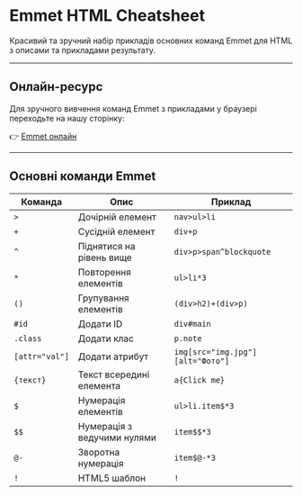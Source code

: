 # Emmet HTML Cheatsheet

Красивий та зручний набір прикладів основних команд Emmet для HTML з описами та прикладами результату.

---

## Онлайн-ресурс

Для зручного вивчення команд Emmet з прикладами у браузері переходьте на нашу сторінку:

👉 [Emmet онлайн](https://okischool2025-a11y.github.io/Emmet/)

---

## Основні команди Emmet

| Команда      | Опис                          | Приклад                     |
|--------------|-------------------------------|-----------------------------|
| `>`          | Дочірній елемент              | `nav>ul>li`                 |
| `+`          | Сусідній елемент              | `div+p`                     |
| `^`          | Піднятися на рівень вище      | `div>p>span^blockquote`     |
| `*`          | Повторення елементів          | `ul>li*3`                   |
| `()`         | Групування елементів          | `(div>h2)+(div>p)`          |
| `#id`        | Додати ID                     | `div#main`                  |
| `.class`     | Додати клас                   | `p.note`                    |
| `[attr="val"]`| Додати атрибут               | `img[src="img.jpg"][alt="Фото"]` |
| `{текст}`    | Текст всередині елемента      | `a{Click me}`               |
| `$`          | Нумерація елементів           | `ul>li.item$*3`             |
| `$$`         | Нумерація з ведучими нулями   | `item$$*3`                  |
| `@-`         | Зворотна нумерація            | `item$@-*3`                 |
| `!`          | HTML5 шаблон                 | `!`                         |
